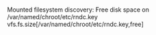 ###
Mounted filesystem discovery: Free disk space on /var/named/chroot/etc/rndc.key	 	vfs.fs.size[/var/named/chroot/etc/rndc.key,free]
###
